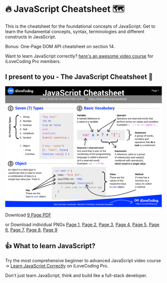 # 🔥 JavaScript Cheatsheet 🗺️

This is the cheatsheet for the foundational concepts of JavaScript. Get to learn the fundamental concepts, syntax, terminologies and different constructs in JavaScript. 

Bonus: One-Page DOM API cheatsheet on section 14.

Want to learn JavaScript correctly? [here's an awesome video course](https://ilovecoding.org/courses/js2) for iLoveCoding Pro members.

## I present to you - The JavaScript Cheatsheet 💪
[![JavaScript Cheatsheet](js-cheatsheet.png)](js-cheatsheet.pdf)

Download [9 Page PDF](js-cheatsheet.pdf)

or
Download individual PNGs
[Page 1](js-cheatsheet1.png),
[Page 2](js-cheatsheet2.png),
[Page 3](js-cheatsheet3.png),
[Page 4](js-cheatsheet4.png),
[Page 5](js-cheatsheet5.png),
[Page 6](js-cheatsheet6.png),
[Page 7](js-cheatsheet7.png),
[Page 8](js-cheatsheet8.png),
[Page 9](js-cheatsheet9.png)


## 👍 What to learn JavaScript?

Try the most comprehensive beginner to advanced JavaScript video course -> [Learn JavaScript Correctly](https://iloveoding.org/courses/htmlcss) on iLoveCoding Pro.

Don't just learn JavaScript, think and build like a full-stack developer.